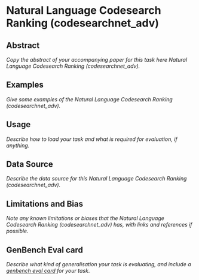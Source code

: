 # Natural Language Codesearch Ranking (codesearchnet_adv)

## Abstract
*Copy the abstract of your accompanying paper for this task here Natural Language Codesearch Ranking (codesearchnet_adv).*

## Examples
*Give some examples of the Natural Language Codesearch Ranking (codesearchnet_adv).*

## Usage
*Describe how to load your task and what is required for evaluation, if anything.*

## Data Source
*Describe the data source for this Natural Language Codesearch Ranking (codesearchnet_adv).*

## Limitations and Bias
*Note any known limitations or biases that the Natural Language Codesearch Ranking (codesearchnet_adv) has, with links and references if possible.*

## GenBench Eval card
*Describe what kind of generalisation your task is evaluating, and include a [genbench eval card](https://genbench.org/eval_cards/) for your task*.
